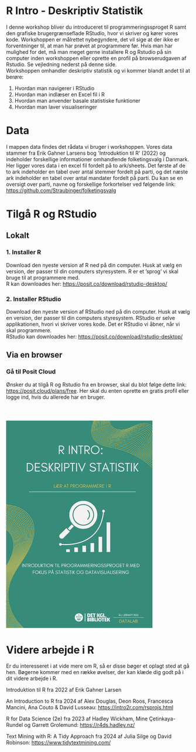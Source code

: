 # R Intro - Deskriptiv Statistik
I denne workshop bliver du introduceret til programmeringssproget R samt den grafiske brugergrænseflade RStudio, hvor vi skriver og kører vores kode. Workshoppen er målrettet nybegyndere, det vil sige at der ikke er forventninger til, at man har prøvet at programmere før. Hvis man har mulighed for det, må man meget gerne installere R og Rstudio på sin computer inden workshoppen eller oprette en profil på browserudgaven af Rstudio. Se vejledning nederst på denne side. 
<br> Workshoppen omhandler deskriptiv statistik og vi kommer blandt andet til at berøre:
1. Hvordan man navigerer i RStudio
2. Hvordan man indlæser en Excel fil i R
3. Hvordan man anvender basale statistiske funktioner
4. Hvordan man laver visualiseringer

# Data
I mappen data findes det rådata vi bruger i workshoppen. Vores data stammer fra Erik Gahner Larsens bog 'Introduktion til R' (2022) og indeholder forskellige informationer omhandlende folketingsvalg i Danmark. Her ligger vores data i en excel fil fordelt på to ark/sheets. Det første af de to ark indeholder en tabel over antal stemmer fordelt på parti, og det næste ark indeholder en tabel over antal mandater fordelt på parti.
Du kan se en oversigt over parti, navne og forskellige forkortelser ved følgende link: https://github.com/Straubinger/folketingsvalg 

# Tilgå R og RStudio
## Lokalt
### 1. Installer R
Download den nyeste version af R ned på din computer. Husk at vælg en version, der passer til din computers styresystem. R er et ’sprog’ vi skal bruge til at programmere med.
<br> R kan downloades her: https://posit.co/download/rstudio-desktop/
### 2. Installer RStudio
Download den nyeste version af RStudio ned på din computer. Husk at vælg en version, der passer til din computers styresystem. RStudio er selve applikationen, hvori vi skriver vores kode. Det er RStudio vi åbner, når vi skal programmere.
<br> RStudio kan downloades her: https://posit.co/download/rstudio-desktop/

## Via en browser
### Gå til Posit Cloud
Ønsker du at tilgå R og Rstudio fra en browser, skal du blot følge dette link: https://posit.cloud/plans/free. Her skal du enten oprette en gratis profil eller logge ind, hvis du allerede har en bruger.

# 
<br><img src="./StatistikIntro.png" width="400"/>

# Videre arbejde i R
Er du interesseret i at vide mere om R, så er disse bøger et oplagt sted at gå hen. Bøgerne kommer med en række øvelser, der kan klæde dig godt på i dit videre arbejde i R. 

Introduktion til R fra 2022 af Erik Gahner Larsen

An Introduction to R fra 2024 af Alex Douglas, Deon Roos, Francesca Mancini, Ana Couto & David Lusseau: https://intro2r.com/rsprojs.html 

R for Data Science (2e) fra 2023 af Hadley Wickham, Mine Çetinkaya-Rundel og Garrett Grolemund: https://r4ds.hadley.nz/ 

Text Mining with R: A Tidy Approach fra 2024 af Julia Silge og David Robinson: https://www.tidytextmining.com/ 
